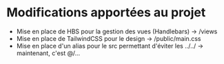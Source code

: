 # Modifications apportées au projet

- Mise en place de HBS pour la gestion des vues (Handlebars) → /views
- Mise en place de TailwindCSS pour le design → /public/main.css
- Mise en place d'un alias pour le src permettant d'éviter les ../../ → maintenant, c'est @/...